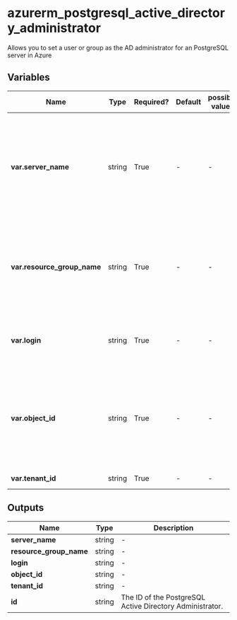 # azurerm_postgresql_active_directory_administrator

Allows you to set a user or group as the AD administrator for an PostgreSQL server in Azure

## Variables

| Name | Type | Required? | Default  | possible values | Description |
| ---- | ---- | --------- | -------- | ----------- | ----------- |
| **var.server_name** | string | True | -  |  -  | The name of the PostgreSQL Server on which to set the administrator. Changing this forces a new resource to be created. | 
| **var.resource_group_name** | string | True | -  |  -  | The name of the resource group for the PostgreSQL server. Changing this forces a new resource to be created. | 
| **var.login** | string | True | -  |  -  | The login name of the principal to set as the server administrator | 
| **var.object_id** | string | True | -  |  -  | The ID of the principal to set as the server administrator. For a managed identity this should be the Client ID of the identity. | 
| **var.tenant_id** | string | True | -  |  -  | The Azure Tenant ID | 



## Outputs

| Name | Type | Description |
| ---- | ---- | --------- | 
| **server_name** | string  | - | 
| **resource_group_name** | string  | - | 
| **login** | string  | - | 
| **object_id** | string  | - | 
| **tenant_id** | string  | - | 
| **id** | string  | The ID of the PostgreSQL Active Directory Administrator. | 